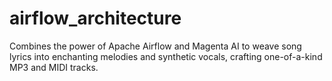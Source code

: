 # airflow_architecture

Combines the power of Apache Airflow and Magenta AI to weave song lyrics into enchanting melodies and synthetic vocals, crafting one-of-a-kind MP3 and MIDI tracks.
